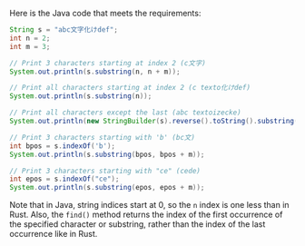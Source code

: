 Here is the Java code that meets the requirements:
```java
String s = "abc文字化けdef";
int n = 2;
int m = 3;

// Print 3 characters starting at index 2 (c文字)
System.out.println(s.substring(n, n + m));

// Print all characters starting at index 2 (c texto化けdef)
System.out.println(s.substring(n));

// Print all characters except the last (abc textoizecke)
System.out.println(new StringBuilder(s).reverse().toString().substring(1));

// Print 3 characters starting with 'b' (bc文)
int bpos = s.indexOf('b');
System.out.println(s.substring(bpos, bpos + m));

// Print 3 characters starting with "ce" (cede)
int epos = s.indexOf("ce");
System.out.println(s.substring(epos, epos + m));
```
Note that in Java, string indices start at 0, so the `n` index is one less than in Rust. Also, the `find()` method returns the index of the first occurrence of the specified character or substring, rather than the index of the last occurrence like in Rust.

